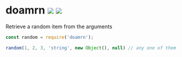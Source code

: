 # doamrn [![](https://img.shields.io/npm/v/doamrn.svg)](https://www.npmjs.com/package/doamrn) [![](https://img.shields.io/badge/source--000000.svg?logo=github&style=social)](https://github.com/omrilotan/mono/tree/master/packages/doamrn)

Retrieve a random item from the arguments

```js
const random = require('doamrn');

random(1, 2, 3, 'string', new Object(), null) // any one of them
```
